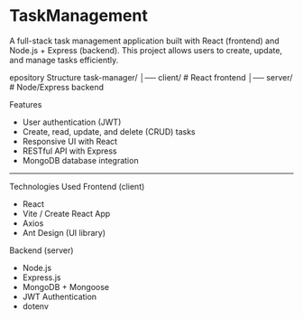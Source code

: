 # TaskManagement
A full-stack task management application built with React (frontend) and Node.js + Express (backend).   This project allows users to create, update, and manage tasks efficiently.

epository Structure
task-manager/
│── client/ # React frontend
│── server/ # Node/Express backend

 Features
- User authentication (JWT)
- Create, read, update, and delete (CRUD) tasks
- Responsive UI with React
- RESTful API with Express
- MongoDB database integration

---

 Technologies Used
 Frontend (client)
- React
- Vite / Create React App
- Axios
- Ant Design (UI library)

 Backend (server)
- Node.js
- Express.js
- MongoDB + Mongoose
- JWT Authentication
- dotenv
